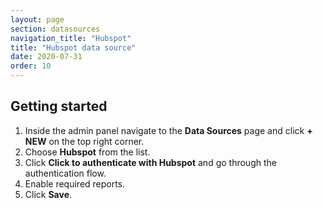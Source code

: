 ```yaml
---
layout: page
section: datasources
navigation_title: "Hubspot"
title: "Hubspot data source"
date: 2020-07-31
order: 10
---
```


## Getting started

1. Inside the admin panel navigate to the **Data Sources** page and click **+ NEW** on the top right corner.
2. Choose **Hubspot** from the list.
3. Click **Click to authenticate with Hubspot** and go through the authentication flow.
4. Enable required reports.
5. Click **Save**.
